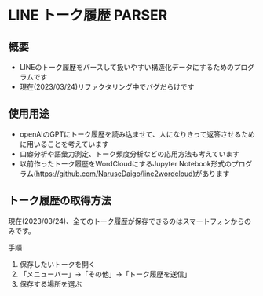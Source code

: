 # LINE トーク履歴 PARSER

## 概要

- LINEのトーク履歴をパースして扱いやすい構造化データにするためのプログラムです
- 現在(2023/03/24)リファクタリング中でバグだらけです

## 使用用途

- openAIのGPTにトーク履歴を読み込ませて、人になりきって返答させるために用いることを考えています
- 口癖分析や語彙力測定、トーク頻度分析などの応用方法も考えています
- 以前作ったトーク履歴をWordCloudにするJupyter Notebook形式のプログラム(<https://github.com/NaruseDaigo/line2wordcloud>)があります

## トーク履歴の取得方法

現在(2023/03/24)、全てのトーク履歴が保存できるのはスマートフォンからのみです。

手順

1. 保存したいトークを開く
2. 「メニューバー」→「その他」→「トーク履歴を送信」
3. 保存する場所を選ぶ
